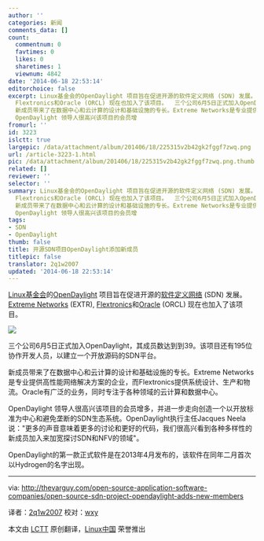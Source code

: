 ```yaml
---
author: ''
categories: 新闻
comments_data: []
count:
  commentnum: 0
  favtimes: 0
  likes: 0
  sharetimes: 1
  viewnum: 4842
date: '2014-06-18 22:53:14'
editorchoice: false
excerpt: Linux基金会的OpenDaylight 项目旨在促进开源的软件定义网络 (SDN) 发展。 Extreme Networks (EXTR),
  Flextronics和Oracle (ORCL) 现在也加入了该项目。  三个公司6月5日正式加入OpenDaylight，其成员数达到到39。该项目还有195位协作开发人员，以建立一个开放源码的SDN平台。
  新成员带来了在数据中心和云计算的设计和基础设施的专长。Extreme Networks是专业提供高性能网络解决方案的企业，而Flextronics提供系统设计、生产和物流。Oracle有广泛的业务，同时专注于各种领域的云计算和数据中心。
  OpenDaylight 领导人很高兴该项目的会员增
fromurl: ''
id: 3223
islctt: true
largepic: /data/attachment/album/201406/18/225315v2b42gk2fggf7zwq.png
url: /article-3223-1.html
pic: /data/attachment/album/201406/18/225315v2b42gk2fggf7zwq.png.thumb.jpg
related: []
reviewer: ''
selector: ''
summary: Linux基金会的OpenDaylight 项目旨在促进开源的软件定义网络 (SDN) 发展。 Extreme Networks (EXTR),
  Flextronics和Oracle (ORCL) 现在也加入了该项目。  三个公司6月5日正式加入OpenDaylight，其成员数达到到39。该项目还有195位协作开发人员，以建立一个开放源码的SDN平台。
  新成员带来了在数据中心和云计算的设计和基础设施的专长。Extreme Networks是专业提供高性能网络解决方案的企业，而Flextronics提供系统设计、生产和物流。Oracle有广泛的业务，同时专注于各种领域的云计算和数据中心。
  OpenDaylight 领导人很高兴该项目的会员增
tags:
- SDN
- OpenDaylight
thumb: false
title: 开源SDN项目OpenDaylight添加新成员
titlepic: false
translator: 2q1w2007
updated: '2014-06-18 22:53:14'
---
```


[Linux基金会](http://linuxfoundation.org/)的[OpenDaylight](http://www.opendaylight.org/) 项目旨在促进开源的[软件定义网络](http://thevarguy.com/sdn) (SDN) 发展。 [Extreme Networks](http://www.extremenetworks.com/) (EXTR), [Flextronics](http://www.flextronics.com/)和[Oracle](http://oracle.com/) (ORCL) 现在也加入了该项目。


![](/data/attachment/album/201406/18/225315v2b42gk2fggf7zwq.png)


三个公司6月5日正式加入OpenDaylight，其成员数达到到39。该项目还有195位协作开发人员，以建立一个开放源码的SDN平台。


新成员带来了在数据中心和云计算的设计和基础设施的专长。Extreme Networks是专业提供高性能网络解决方案的企业，而Flextronics提供系统设计、生产和物流。Oracle有广泛的业务，同时专注于各种领域的云计算和数据中心。


OpenDaylight 领导人很高兴该项目的会员增多，并进一步走向创造一个以开放标准为中心和避免垄断的SDN生态系统。OpenDaylight执行主任Jacques Neela说："更多的声音意味着更多的讨论和更好的代码，我们很高兴看到各种多样性的新成员加入来加宽探讨SDN和NFV的领域"。


OpenDaylight的第一款正式软件是在2013年4月发布的，该软件在同年二月首次以Hydrogen的名字出现。




---


via: <http://thevarguy.com/open-source-application-software-companies/open-source-sdn-project-opendaylight-adds-new-members>


译者：[2q1w2007](https://github.com/2q1w2007) 校对：[wxy](https://github.com/wxy)


本文由 [LCTT](https://github.com/LCTT/TranslateProject) 原创翻译，[Linux中国](http://linux.cn/) 荣誉推出